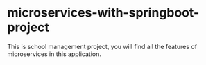 # microservices-with-springboot-project
This is school management project, you will find all the features of microservices in this application.

